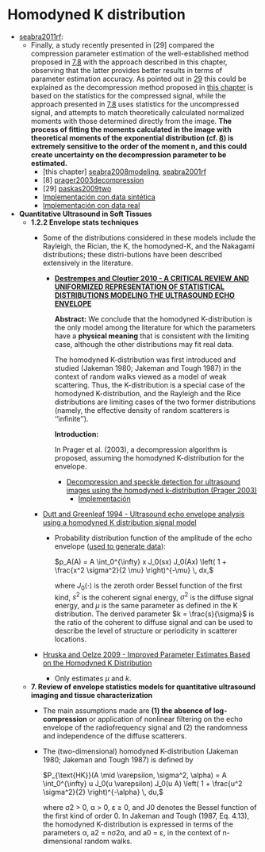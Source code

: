 # Homodyned K distribution
- [seabra2011rf](/papers/seabra2008modeling.pdf):
    - Finally, a study recently presented in [29] compared the compression parameter estimation of the well-established method proposed in [7,8](/papers/Homodyned%20K/prager2003decompression.pdf) with the approach described in this chapter, observing that the latter provides better results in terms of parameter estimation accuracy. As pointed out in [29](/papers/Homodyned%20K/paskas2009two.pdf) this could be explained as the decompression method proposed in [this chapter](/papers/seabra2008modeling.pdf) is based on the statistics for the compressed signal, while the approach presented in [7,8](/papers/Homodyned%20K/prager2003decompression.pdf) uses statistics for the uncompressed signal, and attempts to match theoretically calculated normalized moments with those determined directly from the image. **The process of fitting the moments calculated in the image with theoretical moments of the exponential distribution (cf. [8](/papers/Homodyned%20K/prager2003decompression.pdf)) is extremely sensitive to the order of the moment n, and this could create uncertainty on the decompression parameter to be estimated.**
        - [this chapter] [seabra2008modeling](/papers/seabra2008modeling.pdf), [seabra2001rf](/papers/seabra2011rf.pdf)
        - [8] [prager2003decompression](/papers/Homodyned%20K/prager2003decompression.pdf)
        - [29] [paskas2009two](/papers/Homodyned%20K/paskas2009two.pdf)
        - [Implementación con data sintética](../code/estimacion_seabra_data_generada.ipynb)
        - [Implementación con data real](../code/estimacion_seabra_data_real.ipynb)
- **Quantitative Ultrasound in Soft Tissues**
    - **1.2.2 Envelope stats techniques**
        - Some of the distributions considered in these models include the Rayleigh, the Rician, the K, the homodyned-K, and the Nakagami distributions; these distri-butions have been described extensively in the literature.
            - [**Destrempes and Cloutier 2010 - A CRITICAL REVIEW AND UNIFORMIZED REPRESENTATION OF STATISTICAL DISTRIBUTIONS MODELING THE ULTRASOUND ECHO ENVELOPE**](/papers/Homodyned%20K/destrempes2010critical.pdf)
                
                **Abstract:** We conclude that the homodyned K-distribution is the only model among the literature for which the parameters have a **physical meaning** that is consistent with the limiting case, although the other distributions may fit real data.
                
                The homodyned K-distribution was first introduced and studied (Jakeman 1980; Jakeman and Tough 1987) in the context of random walks viewed as a model of weak scattering. Thus, the K-distribution is a special case of the homodyned K-distribution, and the Rayleigh and the Rice distributions are limiting cases of the two former distributions (namely, the effective density of random scatterers is ‘‘infinite’’).
                
                **Introduction:**
                
                In Prager et al. (2003), a decompression algorithm is proposed, assuming the homodyned K-distribution for the envelope.
                
                - [Decompression and speckle detection for ultrasound images using the homodyned k-distribution (Prager 2003)](/papers/Homodyned%20K/prager2003decompression.pdf)
                    - [Implementación](../data/dataoncosalud/codigo_comentado.md)
        - [Dutt and Greenleaf 1994 - Ultrasound echo envelope analysis using a homodyned K distribution signal model](/papers/Homodyned%20K/dutt1994ultrasound.pdf)
            - Probability distribution function of the amplitude of the echo envelope ([used to generate data](../code/hom_k_dist_gen.m)):
                
                $p_A(A) = A \int_0^{\infty} x J_0(sx) J_0(Ax) \left( 1 + \frac{x^2 \sigma^2}{2 \mu} \right)^{-\mu} \, dx,$

                where $J_0(\cdot)$ is the zeroth order Bessel function of the first kind, $s^2$ is the coherent signal energy, $\sigma^2$ is the diffuse signal energy, and $\mu$ is the same parameter as defined in the K distribution. The derived parameter $k = \frac{s}{\sigma}$ is the ratio of the coherent to diffuse signal and can be used to describe the level of structure or periodicity in scatterer locations.

        - [Hruska and Oelze 2009 - Improved Parameter Estimates Based on the Homodyned K Distribution](/papers/Homodyned%20K/hruska2009improved.pdf)
            - Only estimates $\mu$ and $k$.
    - **7. Review of envelope statistics models for quantitative ultrasound imaging and tissue characterization**
        - The main assumptions made are **(1) the absence of log-compression** or application of nonlinear filtering on the echo envelope of the radiofrequency signal and (2) the randomness and independence of the diffuse scatterers.
        - The (two-dimensional) homodyned K-distribution (Jakeman 1980; Jakeman and Tough 1987) is defined by
            
            $P_{\text{HK}}(A \mid \varepsilon, \sigma^2, \alpha) = A \int_0^{\infty} u J_0(u \varepsilon) J_0(u A) \left( 1 + \frac{u^2 \sigma^2}{2} \right)^{-\alpha} \, du,$
          
          where σ2 > 0, α > 0, ε ≥ 0, and J0 denotes the Bessel function of the first kind of order 0. In Jakeman and Tough (1987, Eq. 4.13), the homodyned K-distribution is expressed in terms of the parameters α, a2 = nσ2α, and a0 = ε, in the context of n-dimensional random walks.